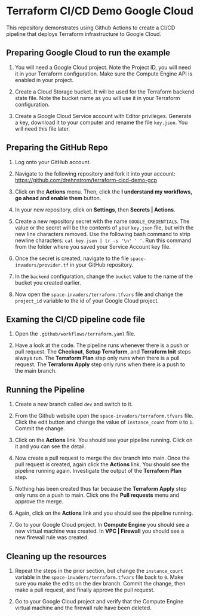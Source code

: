 # Terraform CI/CD Demo Google Cloud

This repository demonstrates using Github Actions to create a CI/CD pipeline that deploys Terraform infrastructure to Google Cloud.

## Preparing Google Cloud to run the example

1. You will need a Google Cloud project. Note the Project ID, you will need it in your Terraform configuration. Make sure the Compute Engine API is enabled in your project.

1. Create a Cloud Storage bucket. It will be used for the Terraform backend state file. Note the bucket name as you will use it in your Terraform configuration. 

1. Create a Google Cloud Service account with Editor privileges. Generate a key, download it to your computer and rename the file `key.json`. You will need this file later.


## Preparing the GitHub Repo

1. Log onto your GitHub account.  

1. Navigate to the following repository and fork it into your account: https://github.com/drehnstrom/terraform-cicd-demo-gcp 

1. Click on the __Actions__ menu. Then, click the __I understand my workflows, go ahead and enable them__ button. 

1. In your new repository, click on __Settings__, then __Secrets | Actions__.

1. Create a new repository secret with the name `GOOGLE_CREDENTIALS`. The value or the secret will be the contents of your `key.json` file, but with the new line characters removed. Use the following bash command to strip newline characters: `cat key.json | tr -s '\n' ' '`. Run this command from the folder where you saved your Service Account key file. 

1. Once the secret is created, navigate to the file `space-invaders/provider.tf` in your GitHub repository. 

1. In the `backend` configuration, change the `bucket` value to the name of the bucket you created earlier. 

1. Now open the `space-invaders/terraform.tfvars` file and change the `project_id` variable to the id of your Google Cloud project. 


## Examing the CI/CD pipeline code file

1. Open the `.github/workflows/terraform.yaml` file.

1. Have a look at the code. The pipeline runs whenever there is a push or pull request. The __Checkout__, __Setup Terraform__, and __Terraform Init__ steps always run. The __Terraform Plan__ step only runs when there is a pull request. The __Terraform Apply__ step only runs when there is a push to the main branch. 


## Running the Pipeline

1. Create a new branch called `dev` and switch to it. 

1. From the Github website open the `space-invaders/terraform.tfvars` file. Click the edit button and change the value of `instance_count` from `0` to `1`. Commit the change. 

1. Click on the __Actions__ link. You should see your pipeline running. Click on it and you can see the detail. 

1. Now create a pull request to merge the dev branch into main. Once the pull request is created, again click the __Actions__ link. You should see the pipeline running again. Investigate the output of the __Terraform Plan__ step. 

1. Nothing has been created thus far because the __Terraform Apply__ step only runs on a push to main. Click one the __Pull requests__ menu and approve the merge. 

1. Again, click on the __Actions__ link and you should see the pipeline running. 

1. Go to your Google Cloud project. In __Compute Engine__ you should see a new virtual machine was created. In __VPC | Firewall__ you should see a new firewall rule was created. 


## Cleaning up the resources

1. Repeat the steps in the prior section, but change the `instance_count` variable in the `space-invaders/terraform.tfvars` file back to `0`. Make sure you make the edits on the dev branch. Commit the change, then make a pull request, and finally approve the pull request. 

1. Go to your Google Cloud project and verify that the Compute Engine virtual machine and the firewall rule have been deleted. 
 
